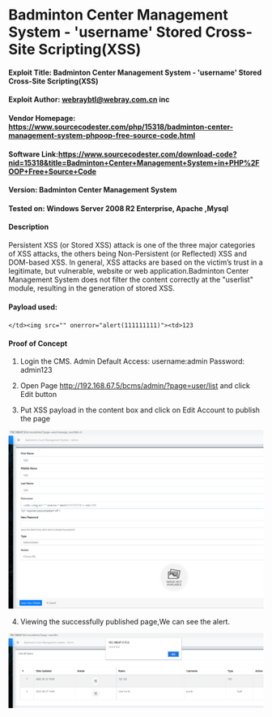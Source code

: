 # Badminton Center Management System  - 'username' Stored Cross-Site Scripting(XSS)


#### Exploit Title: Badminton Center Management System - 'username' Stored Cross-Site Scripting(XSS)
#### Exploit Author: webraybtl@webray.com.cn inc
#### Vendor Homepage: https://www.sourcecodester.com/php/15318/badminton-center-management-system-phpoop-free-source-code.html
#### Software Link:https://www.sourcecodester.com/download-code?nid=15318&title=Badminton+Center+Management+System+in+PHP%2FOOP+Free+Source+Code
#### Version: Badminton Center Management System
#### Tested on: Windows Server 2008 R2 Enterprise, Apache ,Mysql

#### Description
Persistent XSS (or Stored XSS) attack is one of the three major categories of XSS attacks, the others being Non-Persistent (or Reflected) XSS and DOM-based XSS. In general, XSS attacks are based on the victim’s trust in a legitimate, but vulnerable, website or web application.Badminton Center Management System does not filter the content correctly at the "userlist" module, resulting in the generation of stored XSS.

#### Payload used:
`</td><img src="" onerror="alert(111111111)"><td>123`

#### Proof of Concept

1. Login the CMS. 
Admin Default Access:
username:admin
Password: admin123

1. Open Page http://192.168.67.5/bcms/admin/?page=user/list and click Edit button

2. Put XSS payload   in the content box and click on Edit Account to publish the page

![image-20220523162828564](/img/image-20220523162828564.png)


4. Viewing the successfully published page,We can see the alert.


![image-20220523162843211](/img/image-20220523162843211.png)
